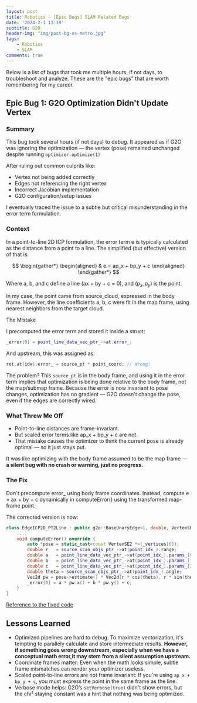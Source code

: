 ```yaml
---
layout: post
title: Robotics - [Epic Bugs] SLAM Related Bugs
date: '2024-2-1 13:19'
subtitle: G2O
header-img: "img/post-bg-os-metro.jpg"
tags:
    - Robotics
    - SLAM
comments: true
---
```


Below is a list of bugs that took me multiple hours, if not days, to troubleshoot and analyze. These are the "epic bugs" that are worth remembering for my career. 

## Epic Bug 1: G2O Optimization Didn't Update Vertex

### Summary

This bug took several hours (if not days) to debug. It appeared as if G2O was ignoring the optimization — the vertex (pose) remained unchanged despite running `optimizer.optimize(1)`

After ruling out common culprits like:

- Vertex not being added correctly
- Edges not referencing the right vertex
- Incorrect Jacobian implementation
- G2O configuration/setup issues

I eventually traced the issue to a subtle but critical misunderstanding in the error term formulation.

### Context 

In a point-to-line 2D ICP formulation, the error term e is typically calculated as the distance from a point to a line. The simplified (but effective) version of that is:

$$
\begin{gather*}
\begin{aligned}
& e = ap_x + bp_y + c
\end{aligned}
\end{gather*}
$$


Where a, b, and c define a line (ax + by + c = 0), and $(p_x, p_y)$ is the point.

In my case, the point came from source_cloud, expressed in the body frame. However, the line coefficients a, b, c were fit in the map frame, using nearest neighbors from the target cloud.

The Mistake

I precomputed the error term and stored it inside a struct:

```cpp
_error[0] = point_line_data_vec_ptr_->at.error_;
```

And upstream, this was assigned as:

```cpp
ret.at(idx).error_ = source_pt * point_coord; // Wrong!
```

The problem? This `source_pt` is in the body frame, and using it in the error term implies that optimization is being done relative to the body frame, not the map/submap frame. Because the error is now invariant to pose changes, optimization has no gradient — G2O doesn't change the pose, even if the edges are correctly wired.

### What Threw Me Off

- Point-to-line distances are frame-invariant.
- But scaled error terms like ap_x + bp_y + c are not.
- That mistake causes the optimizer to think the current pose is already optimal — so it just stays put.

It was like optimizing with the body frame assumed to be the map frame — **a silent bug with no crash or warning, just no progress.**

### The Fix

Don't precompute error_ using body frame coordinates. Instead, compute e = ax + by + c dynamically in computeError() using the transformed map-frame point.

The corrected version is now:

```cpp
class EdgeICP2D_PT2Line : public g2o::BaseUnaryEdge<1, double, VertexSE2> {
    .... 
    void computeError() override {
        auto *pose = static_cast<const VertexSE2 *>(_vertices[0]);
        double r   = source_scan_objs_ptr_->at(point_idx_).range;
        double a   = point_line_data_vec_ptr_->at(point_idx_).params_[0];
        double b   = point_line_data_vec_ptr_->at(point_idx_).params_[1];
        double c   = point_line_data_vec_ptr_->at(point_idx_).params_[2];
        double theta = source_scan_objs_ptr_->at(point_idx_).angle;
        Vec2d pw = pose->estimate() * Vec2d{r * cos(theta), r * sin(theta)};
        _error[0] = a * pw.x() + b * pw.y() + c;
    }
}
```

[Reference to the fixed code](https://github.com/RicoJia/Mumble-Robot/blob/cda3c4b9a14fbbd8e2bbe729f3b25ad01e3dfc48/mumble_onboard/halo/include/halo/2d_g2o_icp_methods.hpp#L26)


## Lessons Learned

- Optimized pipelines are hard to debug. To maximize vectorization, it's tempting to parallely calculate and store intermediate results. **However, if something goes wrong downstream, especially when we have a conceptual math error,it may stem from a silent assumption upstream.** 
- Coordinate frames matter: Even when the math looks simple, subtle frame mismatches can render your optimizer useless.
- Scaled point-to-line errors are not frame invariant: If you're using `ap_x + bp_y + c`, you must express the point in the same frame as the line.
- Verbose mode helps: G2O’s `setVerbose(true)` didn't show errors, but the chi² staying constant was a hint that nothing was being optimized.